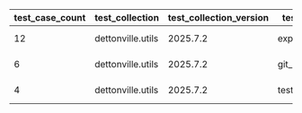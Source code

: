 | test_case_count | test_collection | test_collection_version | test_component | test_date | test_failed | test_details_link |
| --- | --- | --- | --- | --- | --- | --- |
| 12 | dettonville.utils | 2025.7.2 | export_dicts | 2025-07-08T15:40:55Z | False | [test details](./export_dicts/test.results/test-results.md) |
| 6 | dettonville.utils | 2025.7.2 | git_pacp | 2025-07-05T15:07:27Z | False | [test details](./git_pacp/test.results/test-results.md) |
| 4 | dettonville.utils | 2025.7.2 | test_results_logger | 2025-07-08T18:07:49Z | False | [test details](./test_results_logger/test.results/test-results.md) |
